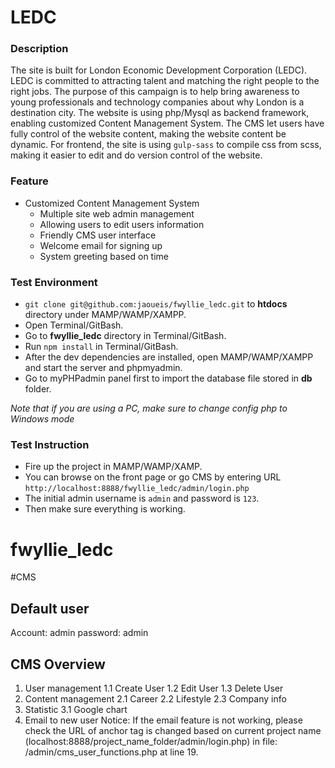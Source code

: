 # LEDC

### Description 
The site is built for London Economic Development Corporation (LEDC). LEDC is committed to attracting talent and matching the right people to the right jobs. The purpose of this campaign is to help bring awareness to young professionals and technology companies about why London is a destination city. The website is using php/Mysql as backend framework, enabling customized Content Management System. The CMS let users have fully control of the website content, making the website content be dynamic. For frontend, the site is using `gulp-sass` to compile css from scss, making it easier to edit and do version control of the website. 

### Feature

+ Customized Content Management System
    - Multiple site web admin management 
    - Allowing users to edit users information
    - Friendly CMS user interface
    - Welcome email for signing up
    - System greeting based on time

### Test Environment

- `git clone git@github.com:jaoueis/fwyllie_ledc.git` to **htdocs** directory under MAMP/WAMP/XAMPP. 
- Open Terminal/GitBash.
- Go to **fwyllie_ledc** directory in Terminal/GitBash.
- Run `npm install` in Terminal/GitBash.
- After the dev dependencies are installed, open MAMP/WAMP/XAMPP and start the server and phpmyadmin.
- Go to myPHPadmin panel first to import the database file stored in **db** folder.

*Note that if you are using a PC, make sure to change config php to Windows mode*


### Test Instruction
- Fire up the project in MAMP/WAMP/XAMP. 
- You can browse on the front page or go CMS by entering URL `http://localhost:8888/fwyllie_ledc/admin/login.php`
- The initial admin username is `admin` and password is `123`.
- Then make sure everything is working. 
# fwyllie_ledc


#CMS

## Default user
Account: admin
password: admin

## CMS Overview
1. User management
	1.1 Create User
	1.2 Edit User
	1.3 Delete User
2. Content management
	2.1 Career 
	2.2 Lifestyle
	2.3 Company info
3. Statistic
	3.1 Google chart
4. Email to new user
	Notice: If the email feature is not working, please check the URL of anchor tag is changed based on current project name (localhost:8888/project_name_folder/admin/login.php) in file: /admin/cms_user_functions.php at line 19.